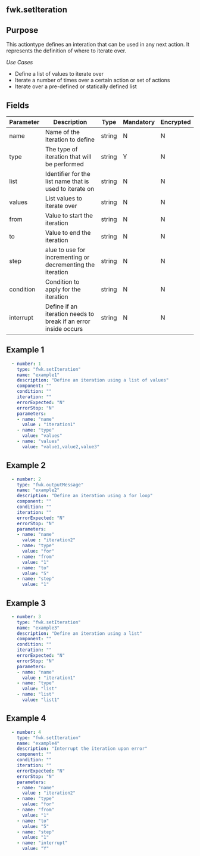 ## fwk.setIteration
## Purpose
This actiontype defines an interation that can be used in any next action. It represents the definition of where to iterate over.

*Use Cases*
* Define a list of values to iterate over
* Iterate a number of times over a certain action or set of actions
* Iterate over a pre-defined or statically defined list

## Fields
|Parameter|Description|Type|Mandatory|Encrypted|
|---------|-----------|----|---------|---------|
|name|Name of the iteration to define|string|N|N|
|type|The type of iteration that will be performed|string|Y|N|
|list|Identifier for the list name that is used to iterate on|string|N|N|
|values|List values to iterate over|string|N|N|
|from|Value to start the iteration|string|N|N|
|to|Value to end the iteration|string|N|N|
|step|alue to use for incrementing or decrementing the iteration|string|N|N|
|condition|Condition to apply for the iteration|string|N|N|
|interrupt|Define if an iteration needs to break if an error inside occurs|string|N|N|


## Example 1
```yaml
  - number: 1
    type: "fwk.setIteration"
    name: "example1"
    description: "Define an iteration using a list of values"
    component: ""
    condition: ""
    iteration: ""
    errorExpected: "N"
    errorStop: "N"
    parameters:
    - name: "name"
      value : "iteration1"
    - name: "type"
      value: "values"
    - name: "values"
      value: "value1,value2,value3"
```
## Example 2

```yaml
  - number: 2
    type: "fwk.outputMessage"
    name: "example2"
    description: "Define an iteration using a for loop"
    component: ""
    condition: ""
    iteration: ""
    errorExpected: "N"
    errorStop: "N"
    parameters:
    - name: "name"
      value : "iteration2"
    - name: "type"
      value: "for"
    - name: "from"
      value: "1"
    - name: "to"
      value: "5"
    - name: "step"
      value: "1"
```
## Example 3

```yaml
  - number: 3
    type: "fwk.setIteration"
    name: "example3"
    description: "Define an iteration using a list"
    component: ""
    condition: ""
    iteration: ""
    errorExpected: "N"
    errorStop: "N"
    parameters:
    - name: "name"
      value : "iteration1"
    - name: "type"
      value: "list"
    - name: "list"
      value: "list1"
```
## Example 4

```yaml
  - number: 4
    type: "fwk.setIteration"
    name: "example4"
    description: "Interrupt the iteration upon error"
    component: ""
    condition: ""
    iteration: ""
    errorExpected: "N"
    errorStop: "N"
    parameters:
    - name: "name"
      value : "iteration2"
    - name: "type"
      value: "for"
    - name: "from"
      value: "1"
    - name: "to"
      value: "5"
    - name: "step"
      value: "1"
    - name: "interrupt"
      value: "Y"
```
